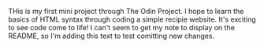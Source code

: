 THis is my first mini project through The Odin Project. I hope to learn the basics of HTML syntax through coding a simple recipie website. It's exciting to see code come to life! I can't seem to get my note to display on the README, so I'm adding this text to test comitting new changes.